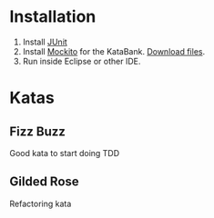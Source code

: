 # Installation
1. Install [JUnit](http://junit.org/)
2. Install [Mockito](http://mockito.org/) for the KataBank. [Download files](https://code.google.com/p/mockito/downloads/list).
2. Run inside Eclipse or other IDE.

# Katas
## Fizz Buzz
Good kata to start doing TDD
## Gilded Rose
Refactoring kata